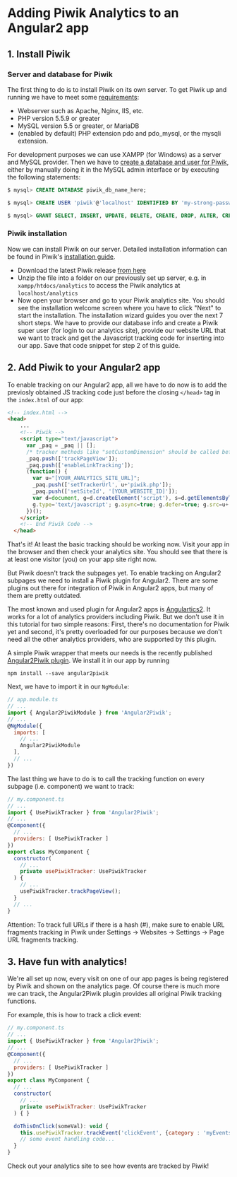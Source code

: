# Adding Piwik Analytics to an Angular2 app

## 1. Install Piwik

### Server and database for Piwik

The first thing to do is to install Piwik on its own server. To get Piwik up and running we have to meet some <a href="https://piwik.org/docs/requirements/" target="_blank">requirements</a>:

* Webserver such as Apache, Nginx, IIS, etc.
* PHP version 5.5.9 or greater
* MySQL version 5.5 or greater, or MariaDB
* (enabled by default) PHP extension pdo and pdo_mysql, or the mysqli extension.

For development purposes we can use XAMPP (for Windows) as a server and MySQL provider. Then we have to <a href="https://piwik.org/faq/how-to-install/faq_23484/" target="_blank">create a database and user for Piwik</a>, either by manually doing it in the MySQL admin interface or by executing the following statements:

```sql
$ mysql> CREATE DATABASE piwik_db_name_here;
```
```sql
$ mysql> CREATE USER 'piwik'@'localhost' IDENTIFIED BY 'my-strong-password-here';
```
```sql 
$ mysql> GRANT SELECT, INSERT, UPDATE, DELETE, CREATE, DROP, ALTER, CREATE TEMPORARY TABLES, LOCK TABLES ON piwik_db_name_here.* TO 'piwik'@'localhost';
```

### Piwik installation

Now we can install Piwik on our server. Detailed installation information can be found in Piwik's <a href="https://piwik.org/docs/installation/" target="_blank">installation guide</a>.

* Download the latest Piwik release <a href="https://builds.piwik.org/piwik.zip" target="_blank">from here</a>
* Unzip the file into a folder on our previously set up server, e.g. in `xampp/htdocs/analytics` to access the Piwik analytics at `localhost/analytics`
* Now open your browser and go to your Piwik analytics site. You should see the installation welcome screen where you have to click "Next" to start the installation. The installation wizard guides you over the next 7 short steps. We have to provide our database info and create a Piwik super user (for login to our analytics site), provide our website URL that we want to track and get the Javascript tracking code for inserting into our app. Save that code snippet for step 2 of this guide.

## 2. Add Piwik to your Angular2 app

To enable tracking on our Angular2 app, all we have to do now is to add the previosly obtained JS tracking code just before the closing `</head>` tag in the `index.html` of our app:

```html
<!-- index.html -->
<head>
    ...
    <!-- Piwik -->
    <script type="text/javascript">
      var _paq = _paq || [];
      /* tracker methods like "setCustomDimension" should be called before "trackPageView" */
      _paq.push(['trackPageView']);
      _paq.push(['enableLinkTracking']);
      (function() {
        var u="[YOUR_ANALYTICS_SITE_URL]";
        _paq.push(['setTrackerUrl', u+'piwik.php']);
        _paq.push(['setSiteId', '[YOUR_WEBSITE_ID]']);
        var d=document, g=d.createElement('script'), s=d.getElementsByTagName('script')[0];
        g.type='text/javascript'; g.async=true; g.defer=true; g.src=u+'piwik.js'; s.parentNode.insertBefore(g,s);
      })();
    </script>
    <!-- End Piwik Code -->
  </head>
  ```

That's it! At least the basic tracking should be working now. Visit your app in the browser and then check your analytics site. You should see that there is at least one visitor (you) on your app site right now.

But Piwik doesn't track the subpages yet. To enable tracking on Angular2 subpages we need to install a Piwik plugin for Angular2. There are some plugins out there for integration of Piwik in Angular2 apps, but many of them are pretty outdated. 

The most known and used plugin for Angular2 apps is <a href="https://github.com/angulartics/angulartics2" target="_blank">Angulartics2</a>. It works for a lot of analytics providers including Piwik. But we don't use it in this tutorial for two simple reasons: First, there's no documentation for Piwik yet and second, it's pretty overloaded for our purposes because we don't need all the other analytics providers, who are supported by this plugin. 

A simple Piwik wrapper that meets our needs is the recently published <a href="https://github.com/awronka/Angular2Piwik" target="_blank">Angular2Piwik plugin</a>. We install it in our app by running

```console
npm install --save angular2piwik
```

Next, we have to import it in our `NgModule`:

```javascript
// app.module.ts
// ...
import { Angular2PiwikModule } from 'Angular2Piwik';
// ...
@NgModule({
  imports: [
    // ...
    Angular2PiwikModule
  ],
  // ...
})
```

The last thing we have to do is to call the tracking function on every subpage (i.e. component) we want to track:

```javascript
// my.component.ts
// ...
import { UsePiwikTracker } from 'Angular2Piwik';
// ...
@Component({
  // ...
  providers: [ UsePiwikTracker ]
})
export class MyComponent {
  constructor(
    // ...
    private usePiwikTracker: UsePiwikTracker
  ) {
    // ...
    usePiwikTracker.trackPageView();
  }
  // ...
}
```

Attention: To track full URLs if there is a hash (#), make sure to enable URL fragments tracking in Piwik under Settings -> Websites -> Settings -> Page URL fragments tracking.


## 3. Have fun with analytics!

We're all set up now, every visit on one of our app pages is being registered by Piwik and shown on the analytics page. Of course there is much more we can track, the Angular2Piwik plugin provides all original Piwik tracking functions. 

For example, this is how to track a click event:

```javascript
// my.component.ts
// ...
import { UsePiwikTracker } from 'Angular2Piwik';
// ...
@Component({
  // ...
  providers: [ UsePiwikTracker ]
})
export class MyComponent {
  // ...
  constructor(
    // ...
    private usePiwikTracker: UsePiwikTracker
  ) { }

  doThisOnClick(someVal): void {
    this.usePiwikTracker.trackEvent('clickEvent', {category : 'myEvents', label: 'Clicks', value: someVal});
    // some event handling code...
  }
}
```

Check out your analytics site to see how events are tracked by Piwik!
